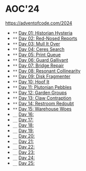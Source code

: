 # AOC'24

<https://adventofcode.com/2024>

* `**` [Day 01: Historian Hysteria](day01/README.md)
* `**` [Day 02: Red-Nosed Reports](day02/README.md)
* `**` [Day 03: Mull It Over](day03/README.md)
* `**` [Day 04: Ceres Search](day04/README.md)
* `**` [Day 05: Print Queue](day05/README.md)
* `**` [Day 06: Guard Gallivant](day06/README.md)
* `**` [Day 07: Bridge Repair](day07/README.md)
* `**` [Day 08: Resonant Collinearity](day08/README.md)
* `**` [Day 09: Disk Fragmenter](day09/README.md)
* `**` [Day 10: Hoof It](day10/README.md)
* `**` [Day 11: Plutonian Pebbles](day11/README.md)
* `**` [Day 12: Garden Groups](day12/README.md)
* `**` [Day 13: Claw Contraption](day12/README.md)
* `**` [Day 14: Restroom Redoubt](day14/README.md)
* `**` [Day 15: Warehouse Woes](day15/README.md)
* `__` [Day 16:](day16/README.md)
* `__` [Day 17:](day17/README.md)
* `__` [Day 18:](day18/README.md)
* `__` [Day 19:](day19/README.md)
* `__` [Day 20:](day20/README.md)
* `__` [Day 21:](day21/README.md)
* `__` [Day 22:](day22/README.md)
* `__` [Day 23:](day23/README.md)
* `__` [Day 24:](day24/README.md)
* `__` [Day 25:](day25/README.md)
